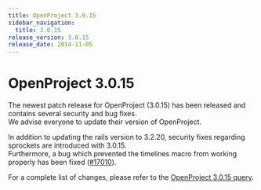 ```yaml
---
title: OpenProject 3.0.15
sidebar_navigation:
  title: 3.0.15
release_version: 3.0.15
release_date: 2014-11-05
---
```


# OpenProject 3.0.15

The newest patch release for OpenProject (3.0.15) has been released and
contains several security and bug fixes.  
We advise everyone to update their version of OpenProject.

In addition to updating the rails version to 3.2.20, security fixes
regarding sprockets are introduced with 3.0.15.  
Furthermore, a bug which prevented the timelines macro from working
properly has been fixed
([#17010](https://community.openproject.org/work_packages/17010 "Timeline controls separate from rest of timeline when timeline embedded in wiki page (closed)")).

For a complete list of changes, please refer to the
[OpenProject 3.0.15 query](https://community.openproject.org/versions/503).


